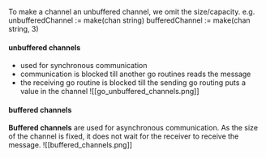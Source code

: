 
To make a channel an unbuffered channel, we omit the size/capacity.
e.g. 
	unbufferedChannel := make(chan string)
	bufferedChannel := make(chan string, 3)

#### unbuffered channels
- used for synchronous communication
- communication is blocked till another go routines reads the message
- the receiving go routine is blocked till the sending go routing puts a value in the channel
![[go_unbuffered_channels.png]]


#### buffered channels
**Buffered channels** are used for asynchronous communication. As the size of the channel is fixed, it does not wait for the receiver to receive the message.
![[buffered_channels.png]]
